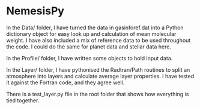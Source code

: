 # NemesisPy

In the Data/ folder, I have turned the data in gasinforef.dat into a Python dictionary object for easy look up and calculation of mean molecular weight. 
I have also included a mix of reference data to be used throughout the code. I could do the same for planet data and stellar data here. 

In the Profile/ folder, I have written some objects to hold input data.

In the Layer/ folder, I have pythonised the Radtran/Path routines to split an atmosphere into layers and calculate average layer properties. 
I have tested it against the Fortran code, and they agree well. 

There is a test_layer.py file in the root folder that shows how everything is tied together. 

